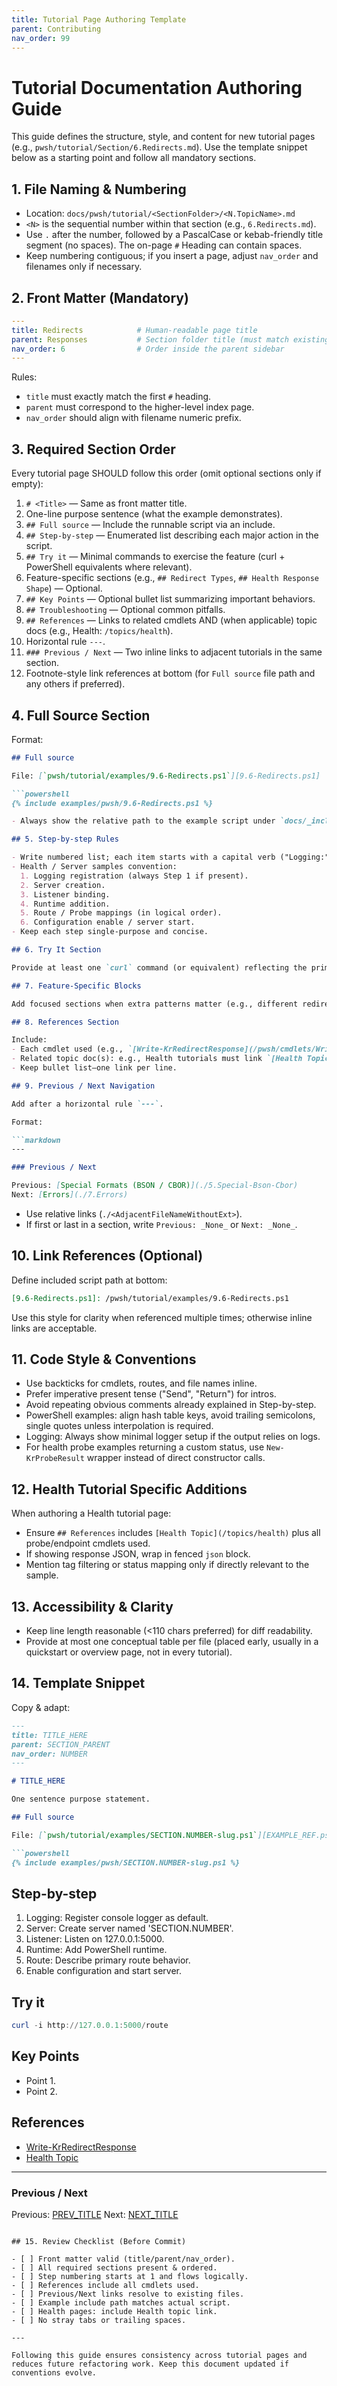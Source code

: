 ```yaml
---
title: Tutorial Page Authoring Template
parent: Contributing
nav_order: 99
---
```


# Tutorial Documentation Authoring Guide

This guide defines the structure, style, and content for new tutorial pages (e.g., `pwsh/tutorial/Section/6.Redirects.md`).
Use the template snippet below as a starting point and follow all mandatory sections.

## 1. File Naming & Numbering

- Location: `docs/pwsh/tutorial/<SectionFolder>/<N.TopicName>.md`
- `<N>` is the sequential number within that section (e.g., `6.Redirects.md`).
- Use `.` after the number, followed by a PascalCase or kebab-friendly title segment (no spaces). The on-page `#` Heading can contain spaces.
- Keep numbering contiguous; if you insert a page, adjust `nav_order` and filenames only if necessary.

## 2. Front Matter (Mandatory)

```yaml
---
title: Redirects            # Human-readable page title
parent: Responses           # Section folder title (must match existing parent page)
nav_order: 6                # Order inside the parent sidebar
---
```

Rules:

- `title` must exactly match the first `#` heading.
- `parent` must correspond to the higher-level index page.
- `nav_order` should align with filename numeric prefix.

## 3. Required Section Order

Every tutorial page SHOULD follow this order (omit optional sections only if empty):

1. `# <Title>` — Same as front matter title.
2. One-line purpose sentence (what the example demonstrates).
3. `## Full source` — Include the runnable script via an include.
4. `## Step-by-step` — Enumerated list describing each major action in the script.
5. `## Try it` — Minimal commands to exercise the feature (curl + PowerShell equivalents where relevant).
6. Feature-specific sections (e.g., `## Redirect Types`, `## Health Response Shape`) — Optional.
7. `## Key Points` — Optional bullet list summarizing important behaviors.
8. `## Troubleshooting` — Optional common pitfalls.
9. `## References` — Links to related cmdlets AND (when applicable) topic docs (e.g., Health: `/topics/health`).
10. Horizontal rule `---`.
11. `### Previous / Next` — Two inline links to adjacent tutorials in the same section.
12. Footnote-style link references at bottom (for `Full source` file path and any others if preferred).

## 4. Full Source Section

Format:

```markdown
## Full source

File: [`pwsh/tutorial/examples/9.6-Redirects.ps1`][9.6-Redirects.ps1]

```powershell
{% include examples/pwsh/9.6-Redirects.ps1 %}
```

```markdown
- Always show the relative path to the example script under `docs/_includes/examples/pwsh/` (the include uses that path structure).

## 5. Step-by-step Rules

- Write numbered list; each item starts with a capital verb ("Logging:", "Server:").
- Health / Server samples convention:
  1. Logging registration (always Step 1 if present).
  2. Server creation.
  3. Listener binding.
  4. Runtime addition.
  5. Route / Probe mappings (in logical order).
  6. Configuration enable / server start.
- Keep each step single-purpose and concise.

## 6. Try It Section

Provide at least one `curl` command (or equivalent) reflecting the primary route. For PowerShell, prefer `Invoke-WebRequest` or `curl` (alias aware) showing headers or status. Use fenced `powershell` code blocks.

## 7. Feature-Specific Blocks

Add focused sections when extra patterns matter (e.g., different redirect styles, probe types, serialization formats). Use a short noun phrase heading.

## 8. References Section

Include:
- Each cmdlet used (e.g., `[Write-KrRedirectResponse](/pwsh/cmdlets/Write-KrRedirectResponse)`).
- Related topic doc(s): e.g., Health tutorials must link `[Health Topic](/topics/health)`.
- Keep bullet list—one link per line.

## 9. Previous / Next Navigation

Add after a horizontal rule `---`.

Format:

```markdown
---

### Previous / Next

Previous: [Special Formats (BSON / CBOR)](./5.Special-Bson-Cbor)
Next: [Errors](./7.Errors)
```

- Use relative links (`./<AdjacentFileNameWithoutExt>`).
- If first or last in a section, write `Previous: _None_` or `Next: _None_`.

## 10. Link References (Optional)

Define included script path at bottom:

```markdown
[9.6-Redirects.ps1]: /pwsh/tutorial/examples/9.6-Redirects.ps1
```

Use this style for clarity when referenced multiple times; otherwise inline links are acceptable.

## 11. Code Style & Conventions

- Use backticks for cmdlets, routes, and file names inline.
- Prefer imperative present tense ("Send", "Return") for intros.
- Avoid repeating obvious comments already explained in Step-by-step.
- PowerShell examples: align hash table keys, avoid trailing semicolons, single quotes unless interpolation is required.
- Logging: Always show minimal logger setup if the output relies on logs.
- For health probe examples returning a custom status, use `New-KrProbeResult` wrapper instead of direct constructor calls.

## 12. Health Tutorial Specific Additions

When authoring a Health tutorial page:

- Ensure `## References` includes `[Health Topic](/topics/health)` plus all probe/endpoint cmdlets used.
- If showing response JSON, wrap in fenced `json` block.
- Mention tag filtering or status mapping only if directly relevant to the sample.

## 13. Accessibility & Clarity

- Keep line length reasonable (<110 chars preferred) for diff readability.
- Provide at most one conceptual table per file (placed early, usually in a quickstart or overview page, not in every tutorial).

## 14. Template Snippet

Copy & adapt:

```markdown
---
title: TITLE_HERE
parent: SECTION_PARENT
nav_order: NUMBER
---

# TITLE_HERE

One sentence purpose statement.

## Full source

File: [`pwsh/tutorial/examples/SECTION.NUMBER-slug.ps1`][EXAMPLE_REF.ps1]

```powershell
{% include examples/pwsh/SECTION.NUMBER-slug.ps1 %}
```

## Step-by-step

1. Logging: Register console logger as default.
2. Server: Create server named 'SECTION.NUMBER'.
3. Listener: Listen on 127.0.0.1:5000.
4. Runtime: Add PowerShell runtime.
5. Route: Describe primary route behavior.
6. Enable configuration and start server.

## Try it

```powershell
curl -i http://127.0.0.1:5000/route
```

## Key Points

- Point 1.
- Point 2.

## References

- [Write-KrRedirectResponse](/pwsh/cmdlets/Write-KrRedirectResponse)
- [Health Topic](/topics/health) <!-- Include when relevant -->

---

### Previous / Next

Previous: [PREV_TITLE](./PREV_FILE)
Next: [NEXT_TITLE](./NEXT_FILE)


```

## 15. Review Checklist (Before Commit)

- [ ] Front matter valid (title/parent/nav_order).
- [ ] All required sections present & ordered.
- [ ] Step numbering starts at 1 and flows logically.
- [ ] References include all cmdlets used.
- [ ] Previous/Next links resolve to existing files.
- [ ] Example include path matches actual script.
- [ ] Health pages: include Health topic link.
- [ ] No stray tabs or trailing spaces.

---

Following this guide ensures consistency across tutorial pages and reduces future refactoring work. Keep this document updated if conventions evolve.
